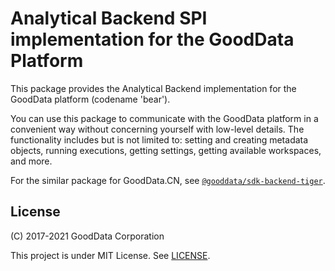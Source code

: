 # Analytical Backend SPI implementation for the GoodData Platform

This package provides the Analytical Backend implementation for the GoodData platform (codename 'bear').

You can use this package to communicate with the GoodData platform in a convenient way without concerning yourself with low-level details. The functionality includes but is not limited to: setting and creating metadata objects, running executions, getting settings, getting available workspaces, and more.

For the similar package for GoodData.CN, see [`@gooddata/sdk-backend-tiger`](https://www.npmjs.com/package/@gooddata/sdk-backend-tiger).

## License

(C) 2017-2021 GoodData Corporation

This project is under MIT License. See [LICENSE](https://github.com/gooddata/gooddata-ui-sdk/blob/master/libs/sdk-backend-bear/LICENSE).
